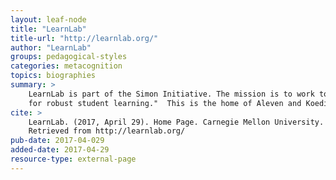 ```yaml
---
layout: leaf-node
title: "LearnLab"
title-url: "http://learnlab.org/"
author: "LearnLab"
groups: pedagogical-styles
categories: metacognition
topics: biographies
summary: >
    LearnLab is part of the Simon Initiative. The mission is to work toward a "practical science
    for robust student learning."  This is the home of Aleven and Koedinger, among others.
cite: >
    LearnLab. (2017, April 29). Home Page. Carnegie Mellon University.
    Retrieved from http://learnlab.org/
pub-date: 2017-04-029
added-date: 2017-04-29
resource-type: external-page
---
```

